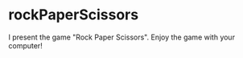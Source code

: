 rockPaperScissors
=================

I present the game "Rock Paper Scissors".
Enjoy the game with your computer!
